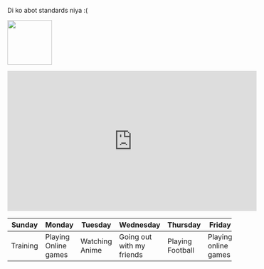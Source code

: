 Di ko abot standards niya :(


<img src="![image](https://user-images.githubusercontent.com/122423840/212249884-057fe39f-d0fd-4124-bb42-d5c97b896368.png)
" width="100" height="100">


<iframe width="560" height="315" src="https://www.youtube.com/embed/1XqIWr_WqM4" title="YouTube video player" frameborder="0" allow="accelerometer; autoplay; clipboard-write; encrypted-media; gyroscope; picture-in-picture; web-share" allowfullscreen></iframe>


| Sunday | Monday | Tuesday | Wednesday | Thursday | Friday | Saturday |
| ------ | ------ | ------- | --------- | -------- | ------ | -------- |
| Training | Playing Online games | Watching Anime | Going out with my friends | Playing Football | Playing online games | Training


